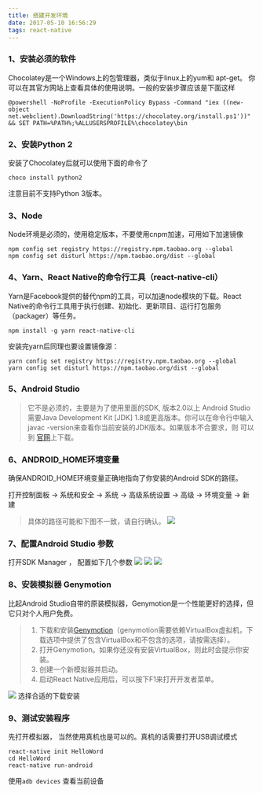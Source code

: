 ```yaml
---
title: 搭建开发环境
date: 2017-05-10 16:56:29
tags: react-native
---
```

### 1、安装必须的软件
Chocolatey是一个Windows上的包管理器，类似于linux上的yum和 apt-get。 你可以在其官方网站上查看具体的使用说明。一般的安装步骤应该是下面这样
```
@powershell -NoProfile -ExecutionPolicy Bypass -Command "iex ((new-object net.webclient).DownloadString('https://chocolatey.org/install.ps1'))" && SET PATH=%PATH%;%ALLUSERSPROFILE%\chocolatey\bin
```

### 2、安装Python 2
安装了Chocolatey后就可以使用下面的命令了
```
choco install python2
```
注意目前不支持Python 3版本。

### 3、Node
Node环境是必须的，使用稳定版本，不要使用cnpm加速，可用如下加速镜像
```
npm config set registry https://registry.npm.taobao.org --global
npm config set disturl https://npm.taobao.org/dist --global
```

### 4、Yarn、React Native的命令行工具（react-native-cli）
Yarn是Facebook提供的替代npm的工具，可以加速node模块的下载。React Native的命令行工具用于执行创建、初始化、更新项目、运行打包服务（packager）等任务。
```
npm install -g yarn react-native-cli
```
安装完yarn后同理也要设置镜像源：
```
yarn config set registry https://registry.npm.taobao.org --global
yarn config set disturl https://npm.taobao.org/dist --global
```

### 5、Android Studio
> 它不是必须的，主要是为了使用里面的SDK, 版本2.0以上
Android Studio需要Java Development Kit [JDK]
1.8或更高版本。你可以在命令行中输入 javac
-version来查看你当前安装的JDK版本。如果版本不合要求，则
可以到 [官网](http://www.oracle.com/technetwork/java/javase/downloads/jdk8-downloads-2133151.html)上下载。


### 6、ANDROID_HOME环境变量
确保ANDROID_HOME环境变量正确地指向了你安装的Android SDK的路径。

打开控制面板 -> 系统和安全 -> 系统 -> 高级系统设置 -> 高级 -> 环境变量 -> 新建
> 具体的路径可能和下图不一致，请自行确认。
![](https://jys0909.github.io/ysblog/public/images/rn/01.png)


### 7、配置Android Studio 参数

打开SDK Manager ， 配置如下几个参数
![](https://jys0909.github.io/ysblog/public/images/rn/02.png)
![](https://jys0909.github.io/ysblog/public/images/rn/03.png)
![](https://jys0909.github.io/ysblog/public/images/rn/04.png)

### 8、安装模拟器 Genymotion
比起Android Studio自带的原装模拟器，Genymotion是一个性能更好的选择，但它只对个人用户免费。
> 1. 下载和安装[Genymotion](https://www.genymotion.com/download)（genymotion需要依赖VirtualBox虚拟机，下载选项中提供了包含VirtualBox和不包含的选项，请按需选择）。
> 2. 打开Genymotion。如果你还没有安装VirtualBox，则此时会提示你安装。
> 3. 创建一个新模拟器并启动。
> 4. 启动React Native应用后，可以按下F1来打开开发者菜单。

![](https://jys0909.github.io/ysblog/public/images/rn/05.png)
选择合适的下载安装


### 9、测试安装程序
先打开模拟器， 当然使用真机也是可以的。真机的话需要打开USB调试模式
```
react-native init HelloWord
cd HelloWord
react-native run-android
```
使用` adb devices ` 查看当前设备